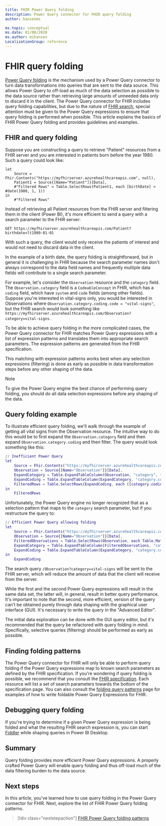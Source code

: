 ```yaml
---
title: FHIR Power Query folding
description: Power Query connector for FHIR query folding
author: hansenms

ms.topic: conceptual
ms.date: 01/08/2020
ms.author: mihansen
LocalizationGroup: reference
---
```


# FHIR query folding

[Power Query folding](../../power-query-folding.md) is the mechanism used by a Power Query connector to turn data transformations into queries that are sent to the data source. This allows Power Query to off-load as much of the data selection as possible to the data source rather than retrieving large amounts of unneeded data only to discard it in the client. The Power Query connector for FHIR includes query folding capabilities, but due to the nature of [FHIR search](https://www.hl7.org/fhir/search.html), special attention must be given to the Power Query expressions to ensure that query folding is performed when possible. This article explains the basics of FHIR Power Query folding and provides guidelines and examples.

## FHIR and query folding

Suppose you are constructing a query to retrieve "Patient" resources from a FHIR server and you are interested in patients born before the year 1980. Such a query could look like:

```
let
    Source = Fhir.Contents("https://myfhirserver.azurehealthcareapis.com", null),
    Patient1 = Source{[Name="Patient"]}[Data],
    #"Filtered Rows" = Table.SelectRows(Patient1, each [birthDate] < #date(1980, 1, 1))
in
    #"Filtered Rows"
```

Instead of retrieving all Patient resources from the FHIR server and filtering them in the client (Power BI), it's more efficient to send a query with a search parameter to the FHIR server:

```
GET https://myfhirserver.azurehealthcareapis.com/Patient?birthdate=lt1980-01-01
```

With such a query, the client would only receive the patients of interest and would not need to discard data in the client.

In the example of a birth date, the query folding is straightforward, but in general it is challenging in FHIR because the search parameter names don't always correspond to the data field names and frequently multiple data fields will contribute to a single search parameter. 

For example, let's consider the `Observation` resource and the `category` field. The `Observation.category` field is a `CodeableConcept` in FHIR, which has a `coding` field, which have `system` and `code` fields (among other fields). Suppose you're interested in vital-signs only, you would be interested in Observations where `Observation.category.coding.code = "vital-signs"`, but the FHIR search would look something like `https://myfhirserver.azurehealthcareapis.com/Observation?category=vital-signs`.

To be able to achieve query folding in the more complicated cases, the Power Query connector for FHIR matches Power Query expressions with a list of expression patterns and translates them into appropriate search parameters. The expression patterns are generated from the FHIR specification.

This matching with expression patterns works best when any selection expressions (filtering) is done as early as possible in data transformation steps before any other shaping of the data.

> [!Note]
> To give the Power Query engine the best chance of performing query folding, you should do all data selection expressions before any shaping of the data.

## Query folding example

To illustrate efficient query folding, we'll walk through the example of getting all vital signs from the Observation resource. The intuitive way to do this would be to first expand the `Observation.category` field and then expand `Observation.category.coding` and then filter. The query would look something like this:

```M
// Inefficient Power Query
let
    Source = Fhir.Contents("https://myfhirserver.azurehealthcareapis.com", null),
    Observation = Source{[Name="Observation"]}[Data],
    ExpandCategory = Table.ExpandTableColumn(Observation, "category", {"coding"}, {"category.coding"}),
    ExpandCoding = Table.ExpandTableColumn(ExpandCategory, "category.coding", {"system", "code"}, {"category.coding.system", "category.coding.code"}),
    FilteredRows = Table.SelectRows(ExpandCoding, each ([category.coding.code] = "vital-signs"))
in
    FilteredRows
```

Unfortunately, the Power Query engine no longer recognized that as a selection pattern that maps to the `category` search parameter, but if you restructure the query to:

```M
// Efficient Power Query allowing folding
let
    Source = Fhir.Contents("https://myfhirserver.azurehealthcareapis.com", null),
    Observation = Source{[Name="Observation"]}[Data],
    FilteredObservations = Table.SelectRows(Observation, each Table.MatchesAnyRows([category], each Table.MatchesAnyRows([coding], each [code] = "vital-signs"))),
    ExpandCategory = Table.ExpandTableColumn(FilteredObservations, "category", {"coding"}, {"category.coding"}),
    ExpandCoding = Table.ExpandTableColumn(ExpandCategory, "category.coding", {"system", "code"}, {"category.coding.system", "category.coding.code"})
in
    ExpandCoding
```

The search query `/Observation?category=vital-signs` will be sent to the FHIR server, which will reduce the amount of data that the client will receive from the server.

While the first and the second Power Query expressions will result in the same data set, the latter will, in general, result in better query performance. It's important to note that the second, more efficient, version of the query can't be obtained purely through data shaping with the graphical user interface (GUI). It's necessary to write the query in the "Advanced Editor".

The initial data exploration can be done with the GUI query editor, but it's recommended that the query be refactored with query folding in mind. Specifically, selective queries (filtering) should be performed as early as possible.

## Finding folding patterns

The Power Query connector for FHIR will only be able to perform query folding if the Power Query expressions map to known search parameters as defined by the FHIR specification. If you're wondering if query folding is possible, we recommend that you consult the [FHIR specification](https://hl7.org/fhir). Each resource will list a set of search parameters towards the bottom of the specification page. You can also consult the [folding query patterns](FHIR-QueryFoldingPatterns.md) page for examples of how to write foldable Power Query Expressions for FHIR.

## Debugging query folding

If you're trying to determine if a given Power Query expression is being folded and what the resulting FHIR search expression is, you can start [Fiddler](https://www.telerik.com/fiddler) while shaping queries in Power BI Desktop.

## Summary

Query folding provides more efficient Power Query expressions. A properly crafted Power Query will enable query folding and thus off-load much of the data filtering burden to the data source.

## Next steps

In this article, you've learned how to use query folding in the Power Query connector for FHIR. Next, explore the list of FHIR Power Query folding patterns.

>[!div class="nextstepaction"]
>[FHIR Power Query folding patterns](FHIR-QueryFoldingPatterns.md)